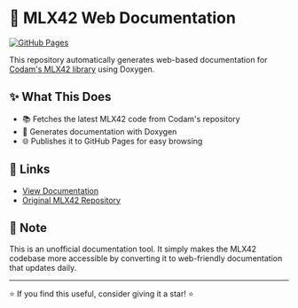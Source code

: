 # 🚀 MLX42 Web Documentation

[![GitHub Pages](https://img.shields.io/badge/GitHub%20Pages-Active-brightgreen)](https://mgrl39.github.io/MLX42docs/)

This repository automatically generates web-based documentation for [Codam's MLX42 library](https://github.com/codam-coding-college/MLX42) using Doxygen.

## ✨ What This Does

- 📚 Fetches the latest MLX42 code from Codam's repository
- 📝 Generates documentation with Doxygen
- 🌐 Publishes it to GitHub Pages for easy browsing

## 🔗 Links

- [View Documentation](https://mgrl39.github.io/MLX42docs/)
- [Original MLX42 Repository](https://github.com/codam-coding-college/MLX42)

## 📌 Note

This is an unofficial documentation tool. It simply makes the MLX42 codebase more accessible by converting it to web-friendly documentation that updates daily.

---

⭐ If you find this useful, consider giving it a star! ⭐
